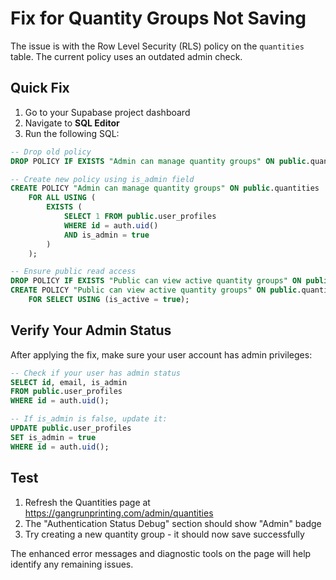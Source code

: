 # Fix for Quantity Groups Not Saving

The issue is with the Row Level Security (RLS) policy on the `quantities` table. The current policy uses an outdated admin check.

## Quick Fix

1. Go to your Supabase project dashboard
2. Navigate to **SQL Editor**
3. Run the following SQL:

```sql
-- Drop old policy
DROP POLICY IF EXISTS "Admin can manage quantity groups" ON public.quantities;

-- Create new policy using is_admin field
CREATE POLICY "Admin can manage quantity groups" ON public.quantities
    FOR ALL USING (
        EXISTS (
            SELECT 1 FROM public.user_profiles 
            WHERE id = auth.uid() 
            AND is_admin = true
        )
    );

-- Ensure public read access
DROP POLICY IF EXISTS "Public can view active quantity groups" ON public.quantities;
CREATE POLICY "Public can view active quantity groups" ON public.quantities
    FOR SELECT USING (is_active = true);
```

## Verify Your Admin Status

After applying the fix, make sure your user account has admin privileges:

```sql
-- Check if your user has admin status
SELECT id, email, is_admin 
FROM public.user_profiles 
WHERE id = auth.uid();

-- If is_admin is false, update it:
UPDATE public.user_profiles 
SET is_admin = true 
WHERE id = auth.uid();
```

## Test

1. Refresh the Quantities page at https://gangrunprinting.com/admin/quantities
2. The "Authentication Status Debug" section should show "Admin" badge
3. Try creating a new quantity group - it should now save successfully

The enhanced error messages and diagnostic tools on the page will help identify any remaining issues.